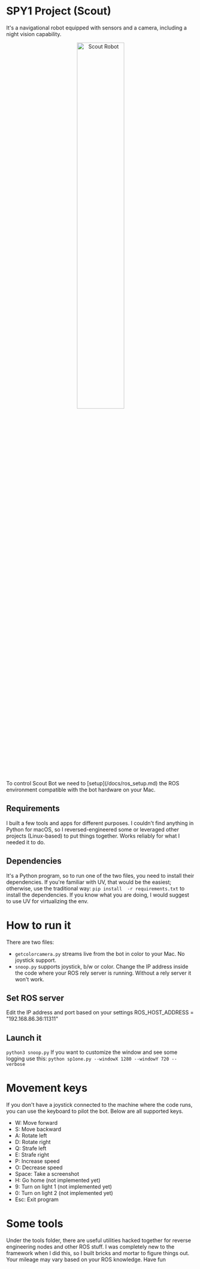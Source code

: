 # SPY1 Project (Scout)

It's a navigational robot equipped with sensors and a camera, including a night vision capability.
<p align="center">
  <img src="https://www.robotshop.com/cdn/shop/files/moorebot-scout-ai-powered-autonomous-mobile-robot-4.webp?v=1720479033" alt="Scout Robot" style="width:50%;">
</p>
To control Scout Bot we need to [setup](/docs/ros_setup.md) the ROS environment compatible with the bot hardware on your Mac.

## Requirements
I built a few tools and apps for different purposes. I couldn't find anything in Python for macOS, so I reversed-engineered some or leveraged other projects (Linux-based) to put things together. Works reliably for what I needed it to do.

## Dependencies
It's a Python program, so to run one of the two files, you need to install their dependencies.
If you're familiar with UV, that would be the easiest; otherwise, use the traditional way:
``` pip install  -r requirements.txt ``` to install the dependencies. If you know what you are doing, I would suggest to use UV for virtualizing the env.

# How to run it
There are two files:
* `getcolorcamera.py` streams live from the bot in color to your Mac. No joystick support.
* `snoop.py` supports joystick, b/w or color. Change the IP address inside the code where your ROS rely server is running. Without a rely server it won't work.

## Set ROS server
Edit the IP address and port based on your settings
ROS_HOST_ADDRESS = "192.168.86.36:11311"
## Launch it
`python3 snoop.py`
If you want to customize the window and see some logging use this:
`python sp1one.py --windowX 1280 --windowY 720 --verbose`

# Movement keys
If you don't have a joystick connected to the machine where the code runs, you can use the keyboard to pilot the bot.
Below are all supported keys.

* W: Move forward
* S: Move backward
* A: Rotate left
* D: Rotate right
* Q: Strafe left
* E: Strafe right
* P: Increase speed
* O: Decrease speed
* Space: Take a screenshot
* H: Go home (not implemented yet)
* 9: Turn on light 1 (not implemented yet)
* 0: Turn on light 2 (not implemented yet)
* Esc: Exit program

# Some tools
Under the tools folder, there are useful utilities hacked together for reverse engineering nodes and other ROS stuff. I was completely new to the framework when I did this, so I built bricks and mortar to figure things out. Your mileage may vary based on your ROS knowledge. Have fun
